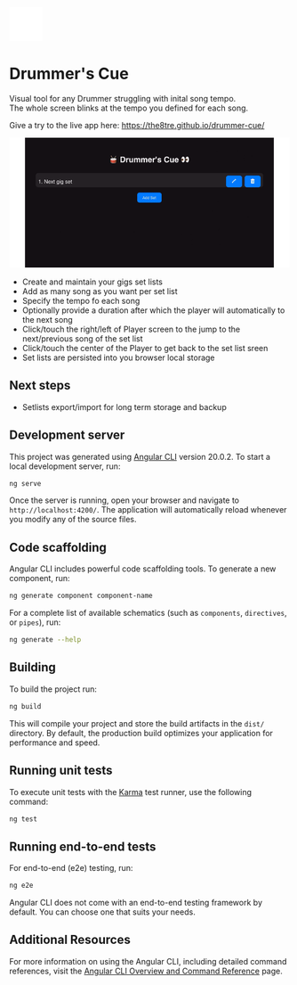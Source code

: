 <img src="./src/assets/icons/logo-white.svg" width="60px"/>

# Drummer's Cue
Visual tool for any Drummer struggling with inital song tempo.  
The whole screen blinks at the tempo you defined for each song.

Give a try to the live app here: https://the8tre.github.io/drummer-cue/

![splash](splash.gif)

- Create and maintain your gigs set lists
- Add as many song as you want per set list
- Specify the tempo fo each song
- Optionally provide a duration after which the player will automatically to the next song
- Click/touch the right/left of Player screen to the jump to the next/previous song of the set list
- Click/touch the center of the Player to get back to the set list sreen
- Set lists are persisted into you browser local storage

## Next steps
- Setlists export/import for long term storage and backup 

## Development server
This project was generated using [Angular CLI](https://github.com/angular/angular-cli) version 20.0.2.
To start a local development server, run:

```bash
ng serve
```

Once the server is running, open your browser and navigate to `http://localhost:4200/`. The application will automatically reload whenever you modify any of the source files.

## Code scaffolding

Angular CLI includes powerful code scaffolding tools. To generate a new component, run:

```bash
ng generate component component-name
```

For a complete list of available schematics (such as `components`, `directives`, or `pipes`), run:

```bash
ng generate --help
```

## Building

To build the project run:

```bash
ng build
```

This will compile your project and store the build artifacts in the `dist/` directory. By default, the production build optimizes your application for performance and speed.

## Running unit tests

To execute unit tests with the [Karma](https://karma-runner.github.io) test runner, use the following command:

```bash
ng test
```

## Running end-to-end tests

For end-to-end (e2e) testing, run:

```bash
ng e2e
```

Angular CLI does not come with an end-to-end testing framework by default. You can choose one that suits your needs.

## Additional Resources

For more information on using the Angular CLI, including detailed command references, visit the [Angular CLI Overview and Command Reference](https://angular.dev/tools/cli) page.
